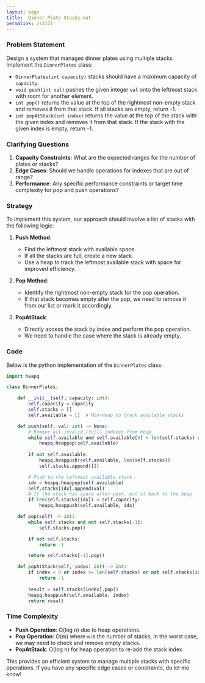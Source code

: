 ```yaml
---
layout: page
title:  Dinner Plate Stacks-out
permalink: /s1172
---
```


### Problem Statement
Design a system that manages dinner plates using multiple stacks. Implement the `DinnerPlates` class:

* `DinnerPlates(int capacity)` stacks should have a maximum capacity of `capacity`.
* `void push(int val)` pushes the given integer `val` onto the leftmost stack with room for another element.
* `int pop()` returns the value at the top of the rightmost non-empty stack and removes it from that stack. If all stacks are empty, return -1.
* `int popAtStack(int index)` returns the value at the top of the stack with the given index and removes it from that stack. If the stack with the given index is empty, return -1.

### Clarifying Questions
1. **Capacity Constraints**: What are the expected ranges for the number of plates or stacks?
2. **Edge Cases**: Should we handle operations for indexes that are out of range?
3. **Performance**: Any specific performance constraints or target time complexity for pop and push operations?

### Strategy
To implement this system, our approach should involve a list of stacks with the following logic:

1. **Push Method**:
   - Find the leftmost stack with available space.
   - If all the stacks are full, create a new stack.
   - Use a heap to track the leftmost available stack with space for improved efficiency.

2. **Pop Method**:
   - Identify the rightmost non-empty stack for the pop operation.
   - If that stack becomes empty after the pop, we need to remove it from our list or mark it accordingly.

3. **PopAtStack**:
   - Directly access the stack by index and perform the pop operation.
   - We need to handle the case where the stack is already empty.

### Code
Below is the python implementation of the `DinnerPlates` class:

```python
import heapq

class DinnerPlates:

    def __init__(self, capacity: int):
        self.capacity = capacity
        self.stacks = []
        self.available = []  # Min-Heap to track available stacks

    def push(self, val: int) -> None:
        # Remove all invalid (full) indexes from heap
        while self.available and self.available[0] < len(self.stacks) and len(self.stacks[self.available[0]]) == self.capacity:
            heapq.heappop(self.available)
        
        if not self.available:
            heapq.heappush(self.available, len(self.stacks))
            self.stacks.append([])

        # Push to the leftmost available stack
        idx = heapq.heappop(self.available)
        self.stacks[idx].append(val)
        # If the stack has space after push, put it back to the heap
        if len(self.stacks[idx]) < self.capacity:
            heapq.heappush(self.available, idx)

    def pop(self) -> int:
        while self.stacks and not self.stacks[-1]:
            self.stacks.pop()

        if not self.stacks:
            return -1

        return self.stacks[-1].pop()

    def popAtStack(self, index: int) -> int:
        if index < 0 or index >= len(self.stacks) or not self.stacks[index]:
            return -1
        
        result = self.stacks[index].pop()
        heapq.heappush(self.available, index)
        return result
```

### Time Complexity
- **Push Operation**: O(log n) due to heap operations.
- **Pop Operation**: O(m) where `m` is the number of stacks, in the worst case, we may need to check and remove empty stacks.
- **PopAtStack**: O(log n) for heap operation to re-add the stack index.

This provides an efficient system to manage multiple stacks with specific operations. If you have any specific edge cases or constraints, do let me know!